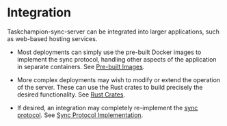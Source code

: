 # Integration

Taskchampion-sync-server can be integrated into larger applications, such as
web-based hosting services.

- Most deployments can simply use the pre-built Docker images to implement the
sync protocol, handling other aspects of the application in separate
containers. See [Pre-built Images](./integration/pre-built.md).

- More complex deployments may wish to modify or extend the operation of the
server. These can use the Rust crates to build precisely the desired
functionality. See [Rust Crates](./integration/crates.md).

- If desired, an integration may completely re-implement the [sync
protocol](https://gothenburgbitfactory.org/taskchampion/sync.html). See [Sync
Protocol Implementation](./integration/protocol-impl.md).
